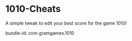 # 1010-Cheats
A simple tweak to edit your best score for the game 1010!

bundle-id: com.gramgames.1010
